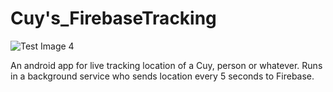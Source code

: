 # Cuy's_FirebaseTracking
![Test Image 4](https://www.pqs.pe/sites/default/files/styles/852x479/public/2016/07/nota-corresponsal/cuy-aprocuy-lambayeque.jpg?itok=LwVFNVYf?raw=true "Title")

An android app for live tracking location of a Cuy, person or whatever. Runs in a background service who sends location every 5 seconds to Firebase.
